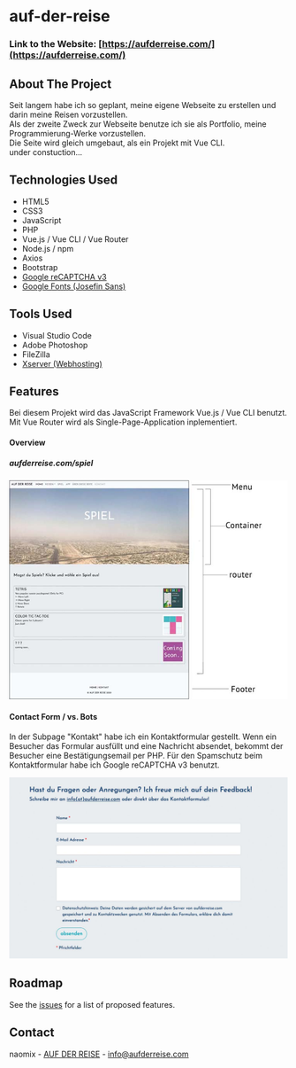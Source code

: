 # auf-der-reise

### Link to the Website: [https://aufderreise.com/](https://aufderreise.com/)


## About The Project

Seit langem habe ich so geplant, meine eigene Webseite zu erstellen und darin meine Reisen vorzustellen.<br>
Als der zweite Zweck zur Webseite benutze ich sie als Portfolio, meine Programmierung-Werke vorzustellen.<br>
Die Seite wird gleich umgebaut, als ein Projekt mit Vue CLI. <br>under constuction...


## Technologies Used 

* HTML5
* CSS3
* JavaScript
* PHP
* Vue.js / Vue CLI / Vue Router
* Node.js / npm
* Axios
* Bootstrap
* [Google reCAPTCHA v3](https://developers.google.com/recaptcha)
* [Google Fonts (Josefin Sans)](https://fonts.google.com/specimen/Josefin+Sans)


## Tools Used

* Visual Studio Code
* Adobe Photoshop
* FileZilla
* [Xserver (Webhosting) ](https://www.xserver.ne.jp/) 


## Features

Bei diesem Projekt wird das JavaScript Framework Vue.js / Vue CLI benutzt. Mit Vue Router wird als Single-Page-Application inplementiert.


#### Overview

##### aufderreise.com/spiel
![page](./images/page.jpg)


#### Contact Form / vs. Bots

In der Subpage "Kontakt" habe ich ein Kontaktformular gestellt. Wenn ein Besucher das Formular ausfüllt und eine Nachricht absendet, bekommt der Besucher eine Bestätigungsemail per PHP. 
Für den Spamschutz beim Kontaktformular habe ich Google reCAPTCHA v3 benutzt.

<img src="images/contact.jpg" alt="contact" width="800"><br>


## Roadmap

See the [issues](https://github.com/nao-mix/auf-der-reise/issues) for a list of proposed features.


## Contact

naomix - [AUF DER REISE](https://aufderreise.com/) - info@aufderreise.com


